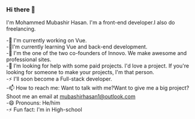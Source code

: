 ### Hi there 👋

I'm Mohammed Mubashir Hasan. I'm a front-end developer.I also do freelancing.<br>

-🔭 I'm currently working on Vue.<br>
-🌱I'm currently learning Vue and back-end development.<br>
-👯 I'm the one of the two co-founders of Innovo. We make awesome and professional sites.<br>
-🤔 I’m looking for help with some paid projects. I'd love a project. If you're looking for someone to make your projects, I'm that person.<br>
-⚡ I'll soon become a Full-stack developer.<br>
-📫 How to reach me: Want to talk with me?Want to give me a big project? Shoot me an email at mubashirhasan1@outlook.com<br>
-😄 Pronouns: He/him<br>
-⚡ Fun fact: I'm in High-school<br>











